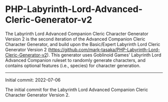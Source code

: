 # PHP-Labyrinth-Lord-Advanced-Cleric-Generator-v2
The Labyrinth Lord Advanced Companion Cleric Character Generator Version 2 is the second iteration of the Advanced Companion Cleric Character Generator, and build upon the Basic/Expert Labyrinth Lord Cleric Generator Version 2 (https://github.com/mark-tasaka/PHP-Labyrinth-Lord-Cleric-Generator-v2). This generator uses Goblinoid Games' Labyrinth Lord Advanced Companion ruleset to randomly generate characters, and contains optional features (i.e., species) for character generation.

-----------

Initial commit: 2022-07-06

The initial commit for the Labyrinth Lord Advanced Companion Cleric Character Generator Version 2.
